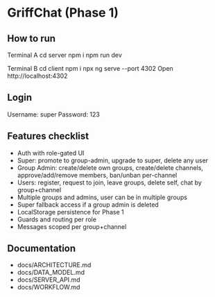 # GriffChat (Phase 1)

## How to run
Terminal A
cd server
npm i
npm run dev

Terminal B
cd client
npm i
npx ng serve --port 4302
Open http://localhost:4302

## Login
Username: super
Password: 123

## Features checklist
- Auth with role-gated UI
- Super: promote to group-admin, upgrade to super, delete any user
- Group Admin: create/delete own groups, create/delete channels, approve/add/remove members, ban/unban per-channel
- Users: register, request to join, leave groups, delete self, chat by group+channel
- Multiple groups and admins, user can be in multiple groups
- Super fallback access if a group admin is deleted
- LocalStorage persistence for Phase 1
- Guards and routing per role
- Messages scoped per group+channel

## Documentation
- docs/ARCHITECTURE.md
- docs/DATA_MODEL.md
- docs/SERVER_API.md
- docs/WORKFLOW.md
